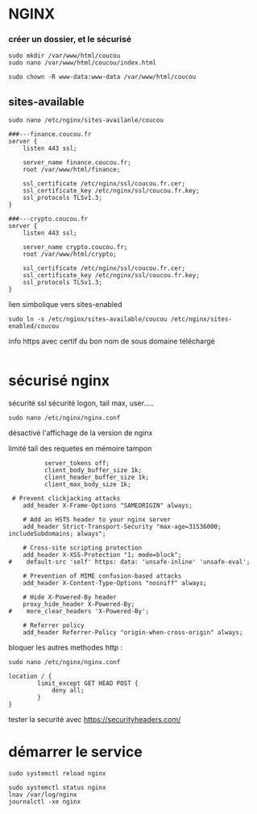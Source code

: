 # NGINX
### créer un dossier, et le sécurisé
```
sudo mkdir /var/www/html/coucou
sudo nano /var/www/html/coucou/index.html
```
```
sudo chown -R www-data:www-data /var/www/html/coucou
```

## sites-available
```
sudo nano /etc/nginx/sites-availanle/coucou
```
```
###---finance.coucou.fr
server {
    listen 443 ssl;

    server_name finance.coucou.fr;
    root /var/www/html/finance;

    ssl_certificate /etc/nginx/ssl/coucou.fr.cer;
    ssl_certificate_key /etc/nginx/ssl/coucou.fr.key;
    ssl_protocols TLSv1.3;
}

###---crypto.coucou.fr
server {
    listen 443 ssl;

    server_name crypto.coucou.fr;
    root /var/www/html/crypto;

    ssl_certificate /etc/nginx/ssl/coucou.fr.cer;
    ssl_certificate_key /etc/nginx/ssl/coucou.fr.key;
    ssl_protocols TLSv1.3;
}
```
lien simbolique vers sites-enabled
```
sudo ln -s /etc/nginx/sites-available/coucou /etc/nginx/sites-enabled/coucou
```

info https avec certif du bon nom de sous domaine téléchargé
```

```


# sécurisé nginx
sécurité ssl
sécurité logon, tail max, user.....
```
sudo nano /etc/nginx/nginx.conf
```
désactivé l'affichage de la version de nginx

limité tail des requetes en mémoire tampon

```
          server_tokens off;
          client_body_buffer_size 1k;
          client_header_buffer_size 1k;
          client_max_body_size 1k;

 # Prevent clickjacking attacks
    add_header X-Frame-Options "SAMEORIGIN" always;

    # Add an HSTS header to your nginx server
    add_header Strict-Transport-Security "max-age=31536000; includeSubdomains; always";

    # Cross-site scripting protection
    add_header X-XSS-Protection "1; mode=block";
#    default-src 'self' https: data: 'unsafe-inline' 'unsafe-eval';

    # Prevention of MIME confusion-based attacks
    add_header X-Content-Type-Options "nosniff" always;

    # Hide X-Powered-By header
    proxy_hide_header X-Powered-By;
#    more_clear_headers 'X-Powered-By';

    # Referrer policy
    add_header Referrer-Policy "origin-when-cross-origin" always;
```

bloquer les autres methodes http : 
```
sudo nano /etc/nginx/nginx.conf
```
```
location / {
        limit_except GET HEAD POST {
            deny all;
        }
}
```
tester la securité avec https://securityheaders.com/

# démarrer le service
```
sudo systemctl reload nginx

sudo systemctl status nginx
lnav /var/log/nginx
journalctl -xe nginx
```
